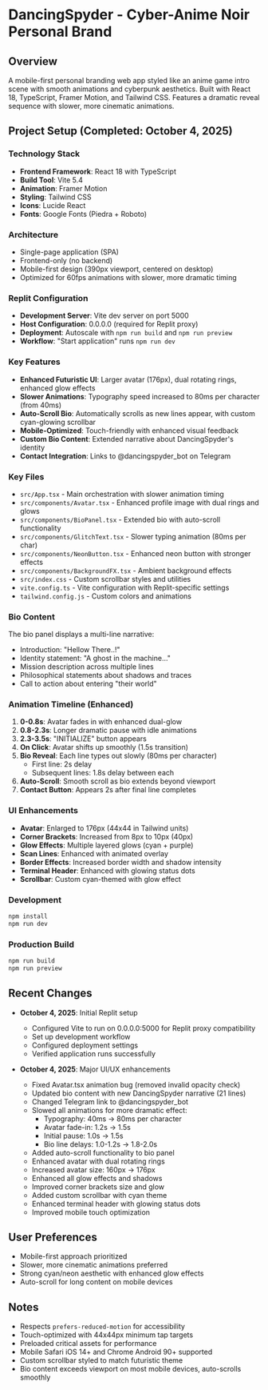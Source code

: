 # DancingSpyder - Cyber-Anime Noir Personal Brand

## Overview
A mobile-first personal branding web app styled like an anime game intro scene with smooth animations and cyberpunk aesthetics. Built with React 18, TypeScript, Framer Motion, and Tailwind CSS. Features a dramatic reveal sequence with slower, more cinematic animations.

## Project Setup (Completed: October 4, 2025)

### Technology Stack
- **Frontend Framework**: React 18 with TypeScript
- **Build Tool**: Vite 5.4
- **Animation**: Framer Motion
- **Styling**: Tailwind CSS
- **Icons**: Lucide React
- **Fonts**: Google Fonts (Piedra + Roboto)

### Architecture
- Single-page application (SPA)
- Frontend-only (no backend)
- Mobile-first design (390px viewport, centered on desktop)
- Optimized for 60fps animations with slower, more dramatic timing

### Replit Configuration
- **Development Server**: Vite dev server on port 5000
- **Host Configuration**: 0.0.0.0 (required for Replit proxy)
- **Deployment**: Autoscale with `npm run build` and `npm run preview`
- **Workflow**: "Start application" runs `npm run dev`

### Key Features
- **Enhanced Futuristic UI**: Larger avatar (176px), dual rotating rings, enhanced glow effects
- **Slower Animations**: Typography speed increased to 80ms per character (from 40ms)
- **Auto-Scroll Bio**: Automatically scrolls as new lines appear, with custom cyan-glowing scrollbar
- **Mobile-Optimized**: Touch-friendly with enhanced visual feedback
- **Custom Bio Content**: Extended narrative about DancingSpyder's identity
- **Contact Integration**: Links to @dancingspyder_bot on Telegram

### Key Files
- `src/App.tsx` - Main orchestration with slower animation timing
- `src/components/Avatar.tsx` - Enhanced profile image with dual rings and glows
- `src/components/BioPanel.tsx` - Extended bio with auto-scroll functionality
- `src/components/GlitchText.tsx` - Slower typing animation (80ms per char)
- `src/components/NeonButton.tsx` - Enhanced neon button with stronger effects
- `src/components/BackgroundFX.tsx` - Ambient background effects
- `src/index.css` - Custom scrollbar styles and utilities
- `vite.config.ts` - Vite configuration with Replit-specific settings
- `tailwind.config.js` - Custom colors and animations

### Bio Content
The bio panel displays a multi-line narrative:
- Introduction: "Hellow There..!"
- Identity statement: "A ghost in the machine..."
- Mission description across multiple lines
- Philosophical statements about shadows and traces
- Call to action about entering "their world"

### Animation Timeline (Enhanced)
1. **0-0.8s**: Avatar fades in with enhanced dual-glow
2. **0.8-2.3s**: Longer dramatic pause with idle animations
3. **2.3-3.5s**: "INITIALIZE" button appears
4. **On Click**: Avatar shifts up smoothly (1.5s transition)
5. **Bio Reveal**: Each line types out slowly (80ms per character)
   - First line: 2s delay
   - Subsequent lines: 1.8s delay between each
6. **Auto-Scroll**: Smooth scroll as bio extends beyond viewport
7. **Contact Button**: Appears 2s after final line completes

### UI Enhancements
- **Avatar**: Enlarged to 176px (44x44 in Tailwind units)
- **Corner Brackets**: Increased from 8px to 10px (40px)
- **Glow Effects**: Multiple layered glows (cyan + purple)
- **Scan Lines**: Enhanced with animated overlay
- **Border Effects**: Increased border width and shadow intensity
- **Terminal Header**: Enhanced with glowing status dots
- **Scrollbar**: Custom cyan-themed with glow effect

### Development
```bash
npm install
npm run dev
```

### Production Build
```bash
npm run build
npm run preview
```

## Recent Changes
- **October 4, 2025**: Initial Replit setup
  - Configured Vite to run on 0.0.0.0:5000 for Replit proxy compatibility
  - Set up development workflow
  - Configured deployment settings
  - Verified application runs successfully
  
- **October 4, 2025**: Major UI/UX enhancements
  - Fixed Avatar.tsx animation bug (removed invalid opacity check)
  - Updated bio content with new DancingSpyder narrative (21 lines)
  - Changed Telegram link to @dancingspyder_bot
  - Slowed all animations for more dramatic effect:
    - Typography: 40ms → 80ms per character
    - Avatar fade-in: 1.2s → 1.5s
    - Initial pause: 1.0s → 1.5s
    - Bio line delays: 1.0-1.2s → 1.8-2.0s
  - Added auto-scroll functionality to bio panel
  - Enhanced avatar with dual rotating rings
  - Increased avatar size: 160px → 176px
  - Enhanced all glow effects and shadows
  - Improved corner brackets size and glow
  - Added custom scrollbar with cyan theme
  - Enhanced terminal header with glowing status dots
  - Improved mobile touch optimization

## User Preferences
- Mobile-first approach prioritized
- Slower, more cinematic animations preferred
- Strong cyan/neon aesthetic with enhanced glow effects
- Auto-scroll for long content on mobile devices

## Notes
- Respects `prefers-reduced-motion` for accessibility
- Touch-optimized with 44x44px minimum tap targets
- Preloaded critical assets for performance
- Mobile Safari iOS 14+ and Chrome Android 90+ supported
- Custom scrollbar styled to match futuristic theme
- Bio content exceeds viewport on most mobile devices, auto-scrolls smoothly
